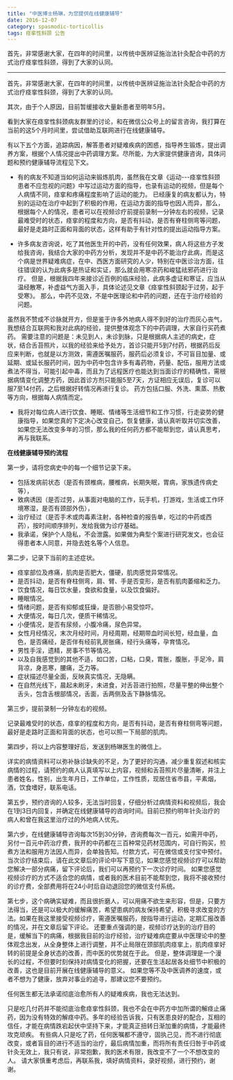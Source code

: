 ```yaml
---
title: "中医博士杨琳，为您提供在线健康辅导"
date: 2016-12-07
category: spasmodic-torticollis
tags: 痉挛性斜颈 公告
---
```


首先，非常感谢大家，在四年的时间里，以传统中医辨证施治法针灸配合中药的方式治疗痉挛性斜颈，得到了大家的认同。

***

首先，非常感谢大家，在四年的时间里，以传统中医辨证施治法针灸配合中药的方式治疗痉挛性斜颈，得到了大家的认同。

其次，由于个人原因，目前暂缓接收大量新患者至明年5月。

看到大家在痉挛性斜颈病友群里的讨论，和在微信公众号上的留言咨询，我打算在当前的这5个月时间里，尝试借助互联网进行在线健康辅导。

有以下五个方面，追踪病因，解答患者对疑难疾病的困惑，指导养生锻炼，提出调养方案，根据个人情况提出中药调理方案。尽所能，为大家提供健康咨询，具体问题和预约健康辅导流程见下文。

* 有的病友不知道当如何运动来锻炼肌肉，虽然我在文章《运动---痉挛性斜颈患者不应忽视的问题》中写过运动方面的指导，也录有运动的视频，但是每个人病情不同，痉挛和疼痛程度影响了运动的能力。
已经康复的病友都认为，特别的运动在治疗中起到了积极的作用，在运动方面的指导也因人而异，那么，根据每个人的情况，患者可以在视频诊疗前提前录制一分钟左右的视频，记录最难受时的状态，痉挛的程度和方向，是否有抖动，是否有脊柱侧弯等问题，最好是走路时正面和背面的状态，这样有助于有针对性的提出运动指导方案。

* 许多病友咨询说，吃了其他医生开的中药，没有任何效果，病人将这些方子发给我咨询，我结合大家的中药方分析，发现并不是中药不能治疗此病，而是这个病是世界疑难病症，在中、西医方面研究的人少，特别在中医诊治方面，往往错误的认为此病多是热证和实证，那么就会用寒凉药和峻猛祛邪药进行治疗。
但是，根据我四年来接诊近百例的临床经验，此病多虚证和寒证，应当从温经散寒，补虚益气方面入手，具体论述见文章《痉挛性斜颈起于过劳，起于受寒》。
那么，中药不见效，不是中医理论和中药的问题，还在于治疗经验的问题。

虽然我不赞成不诊脉就开方，但是鉴于许多外地病人得不到好的治疗而灰心丧气，我想结合互联网和我对此病的经验，提供整体观念下的中药调理，大家自行买药煮药。
需要注意的问题是：未见到人，未诊到脉，只是根据病人主述的病史，症状，结合舌苔照片，以我的经验来给予处方，首诊只能开5到7付药，根据药后反应来判断，也就是以方测效，需遵医嘱服药，服药后必须复诊，不可盲目加量、或延期、或延长服药时间，因为中药中包含许多有毒药物，药量、配伍，服用方法或煮法不得当，可能引起中毒，而且为了远程医疗也能达到当面诊疗的精确性，需根据病情变化调整方药，因此首诊方剂只能服5至7天，方证相应无误后，复诊可以服7至14付药，之后根据好转情况再进行复诊。
药方包括口服、外洗、熏蒸、热敷等方向，根据每人病情而定。

* 我将对每位病人进行饮食、睡眠、情绪等生活细节和工作习惯，行走姿势的健康指导，如果您真的下定决心改变自己，恢复健康，请认真听取并切实改善，如果您无法改变多年的习惯，那么我的任何药方都不能帮到您，请认真思考，再与我联系。

**在线健康辅导预约流程**

第一步，请将您病史中的每一个细节记录下来。

* 包括发病前状态（是否有颈椎病，腰椎病，长期失眠，胃病，家族遗传病史等），
* 致病诱因（是否过劳，从事面对电脑的工作，玩手机，打游戏，生活或工作环境寒湿，是否有颈部外伤），
* 治疗经过（是否手术或肉毒素注射，各种检查的报告单，吃过的中药或西药），按时间顺序排列，发给我做为诊疗基础。
* 我承诺，保护个人隐私，不会泄露。如果做为典型个案进行研究发文，也会征得患者本人同意，并隐去姓名等个人信息。

第二步，记录下当前的主述症状。

* 痉挛部位及疼痛，肌肉是否肥大，僵硬，肌肉感觉异常情况。
* 是否抖动，是否有脊柱侧弯，肩、臂、手是否变形，是否有肌肉萎缩和乏力。
* 饮食情况，每日饮水量，食欲和食量，以及饮食偏好。
* 睡眠情况。
* 情绪问题，是否有抑郁或狂燥，是否胆小易受惊吓。
* 大便情况，每日几次，便质干稀情况。
* 小便情况，是否有尿频，小腹冷痛，尿色异常。
* 女性月经情况，末次月经时间，月经周期，经期带血时间长短，经血量，血色，是否痛经，是否伴有经前乳房胀痛，经行头痛等，孕育情况。
* 男性手淫，遗精，房事不节等情况。
* 以及自我感觉到的其他不适，如口苦，口粘，口臭，胃胀，腹胀，手足冷，肩背凉，身恶寒，腰痛，乏力等。
* 症状描述尽量全面，反映真实情况，无隐瞒。
* 在自然光线下，晨起未刷牙，未进食，对舌苔进行拍照，尽量平整的伸出整个舌头，包含舌根部情况，舌面，舌两侧及舌下静脉情况。

第三步，提前录制一分钟左右的视频。

记录最难受时的状态，痉挛的程度和方向，是否有抖动，是否有脊柱侧弯等问题，最好是走路时正面和背面的状态，也可以照一下局部的肌肉。

第四步，将以上内容整理好后，发送到杨琳医生的微信上。

详实的病情资料可以弥补脉诊缺失的不足，为了更好的沟通，减少重复叙述和核实病情的过程，请预约的病人认真填写以上内容，视频和舌苔照片尽量清晰，并注上患者姓名，性别，出生年月日，工作单位，工作性质，现居住省市县，平素烟，酒，饮食嗜好，联系电话。

第五步，预约咨询的人较多，无法当时回复，仔细分析过病情资料和视频后，我会在1到3日内回复，并确定在线健康辅导的咨询时间。目前已预约明年针灸治疗的病人和曾在我这里治疗过的外地病人优先。

第六步，在线健康辅导咨询每次15到30分钟，咨询费每次一百元，如需开中药，另付一百元中药治疗费，我开的中药都在三百种常见药材范围内，可自行购买，煎煮方法和服用方法因人而异，会单独告知。付款方式，可在微信或支付宝中预付。
当次诊疗结束后，请在此文章后的评论中写下意见，如果您感觉视频诊疗可以帮助您解决一部分病痛，留下评论后，我们可以再预约下一次诊疗时间。
如果您感觉视频诊疗的方式不适合您的病情，或者我的医术目前不能帮到您，我将不接收预付的诊疗费，全部费用将在24小时后自动退回您的微信支付系统。

第七步，这个病确实疑难，而且很折磨人，可以用痛不欲生来形容，但是，只要方法得当，还是可以极大的缓解痛苦，希望患病的病友保持希望，积极寻求改变的方法。如果在我这里接受视频诊疗，需遵医嘱服药，按指导进行运动，定期汇报改善的情况，并在文章后留下评论。
还要重点强调的是，视频诊疗达到的治疗目的是，缓解当下的病痛，根据我目前的治疗经验，治疗疑难病症要从中医理论中的整体观念出发，从全身整体上进行调整，并不止局限在颈部肌肉痉挛上，肌肉痉挛好转的前提是全身状态的改善，而中医的优势就在于此。
但是，整体调理是一个漫长的过程，不但要时刻保持对病情变化的把握，还要在生活起居各处细节中积极的改善，这也是目前开展在线健康辅导的意义。
如果您等不及中医调养的速度，或者不想为了健康，放弃对事业的追寻，那建议您不要预约。

任何医生都无法承诺彻底治愈所有人的疑难疾病，我也无法达到。

只是吃几付药并不能彻底治愈痉挛性斜颈，我也不会在中药方中加所谓的解痉止痛药，因为没有特效的解痉中药。多年的经验告诉我，只有医患良好的配合，互相的信任，才能在病情跌宕起伏中坚持下来，才能真正扭转日渐加重的病情，才能最终攻克顽疾。
有些病人只是吃了药，任何医嘱都不遵守，固执己见，而不进行彻底改变，或者盲目的进行不适当的治疗，最后病情加重，而将所有责任归咎于中药或针灸无效上，我只有说，非常抱歉，我的医术有限，我改变不了一个不想改变的人。
请大家慎重考虑后，再联系我，填好病情资料，录好视频，进行预约，谢谢。


